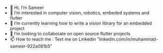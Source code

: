 - 👋 Hi, I’m Sameer
- 👀 I’m interested in computer vision, robotics, embeded systems and flutter
- 🌱 I’m currently learning how to write a vision library for an embedded project
- 💞️ I’m looking to collaborate on open source flutter projects
- 📫 How to reach me : Text me on Linkedin "linkedin.com/in/muhammad-sameer-922a081b5"

<!---
sameerspace/sameerspace is a ✨ special ✨ repository because its `README.md` (this file) appears on your GitHub profile.
You can click the Preview link to take a look at your changes.
--->
